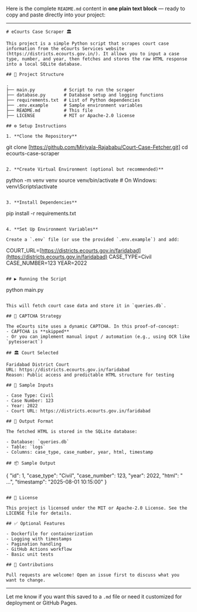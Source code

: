 Here is the complete `README.md` content in **one plain text block** — ready to copy and paste directly into your project:

---

```
# eCourts Case Scraper 🏛️

This project is a simple Python script that scrapes court case information from the eCourts Services website (https://districts.ecourts.gov.in/). It allows you to input a case type, number, and year, then fetches and stores the raw HTML response into a local SQLite database.

## 📁 Project Structure

.
├── main.py           # Script to run the scraper  
├── database.py       # Database setup and logging functions  
├── requirements.txt  # List of Python dependencies  
├── .env.example      # Sample environment variables  
├── README.md         # This file  
├── LICENSE           # MIT or Apache-2.0 license  

## ⚙️ Setup Instructions

1. **Clone the Repository**
```

git clone [https://github.com/Miriyala-Rajababu/Court-Case-Fetcher.git]
cd ecourts-case-scraper

```

2. **Create Virtual Environment (optional but recommended)**
```

python -m venv venv
source venv/bin/activate     # On Windows: venv\Scripts\activate

```

3. **Install Dependencies**
```

pip install -r requirements.txt

```

4. **Set Up Environment Variables**

Create a `.env` file (or use the provided `.env.example`) and add:
```

COURT\_URL=[https://districts.ecourts.gov.in/faridabad](https://districts.ecourts.gov.in/faridabad)
CASE\_TYPE=Civil
CASE\_NUMBER=123
YEAR=2022

```

## ▶️ Running the Script

```

python main.py

```

This will fetch court case data and store it in `queries.db`.

## 🧠 CAPTCHA Strategy

The eCourts site uses a dynamic CAPTCHA. In this proof-of-concept:
- CAPTCHA is **skipped**
- Or you can implement manual input / automation (e.g., using OCR like `pytesseract`)

## 🏛️ Court Selected

Faridabad District Court  
URL: https://districts.ecourts.gov.in/faridabad  
Reason: Public access and predictable HTML structure for testing

## 🧪 Sample Inputs

- Case Type: Civil  
- Case Number: 123  
- Year: 2022  
- Court URL: https://districts.ecourts.gov.in/faridabad

## 🧾 Output Format

The fetched HTML is stored in the SQLite database:

- Database: `queries.db`  
- Table: `logs`  
- Columns: case_type, case_number, year, html, timestamp  

## 📦 Sample Output

```

{
"id": 1,
"case\_type": "Civil",
"case\_number": 123,
"year": 2022,
"html": "<!DOCTYPE html> ...",
"timestamp": "2025-08-01 10:15:00"
}

```

## 🪪 License

This project is licensed under the MIT or Apache-2.0 License. See the LICENSE file for details.

## ✅ Optional Features

- Dockerfile for containerization  
- Logging with timestamps  
- Pagination handling  
- GitHub Actions workflow  
- Basic unit tests  

## 🙌 Contributions

Pull requests are welcome! Open an issue first to discuss what you want to change.
```

---

Let me know if you want this saved to a `.md` file or need it customized for deployment or GitHub Pages.
